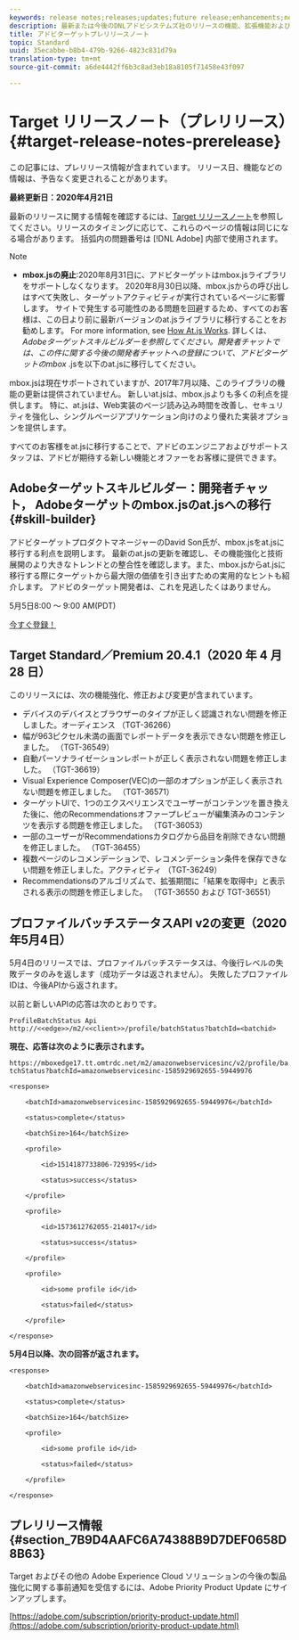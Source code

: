 ```yaml
---
keywords: release notes;releases;updates;future release;enhancements;new features;fixes;updates
description: 最新または今後のDNLアドビシステムズ社のリリースの機能、拡張機能および修正に関する情報を提供するリリースターゲットです。
title: アドビターゲットプレリリースノート
topic: Standard
uuid: 35ecabbe-b8b4-479b-9266-4823c831d79a
translation-type: tm+mt
source-git-commit: a6de4442ff6b3c8ad3eb18a8105f71458e43f097

---
```



# Target リリースノート（プレリリース）{#target-release-notes-prerelease}

この記事には、プレリリース情報が含まれています。 リリース日、機能などの情報は、予告なく変更されることがあります。

**最終更新日：2020年4月21日**

最新のリリースに関する情報を確認するには、[Target リリースノート](release-notes.md)を参照してください。リリースのタイミングに応じて、これらのページの情報は同じになる場合があります。 括弧内の問題番号は [!DNL Adobe] 内部で使用されます。

>[!NOTE]
>
>* **mbox.jsの廃止**:2020年8月31日に、アドビターゲットはmbox.jsライブラリをサポートしなくなります。 2020年8月30日以降、mbox.jsからの呼び出しはすべて失敗し、ターゲットアクティビティが実行されているページに影響します。 サイトで発生する可能性のある問題を回避するため、すべてのお客様は、この日より前に最新バージョンのat.jsライブラリに移行することをお勧めします。 For more information, see [How At.js Works](/help/c-implementing-target/c-implementing-target-for-client-side-web/c-how-atjs-works/how-atjs-works.md). 詳しくは、 *Adobeターゲットスキルビルダーを参照してください。開発者チャットでは、この件に関する今後の開発者チャットへの登録について、アドビターゲットのmbox* .jsを以下のat.jsに移行してください。
   >
   >   
   mbox.jsは現在サポートされていますが、2017年7月以降、このライブラリの機能の更新は提供されていません。 新しいat.jsは、mbox.jsよりも多くの利点を提供します。 特に、at.jsは、Web実装のページ読み込み時間を改善し、セキュリティを強化し、シングルページアプリケーション向けのより優れた実装オプションを提供します。
   >
   >   
   すべてのお客様をat.jsに移行することで、アドビのエンジニアおよびサポートスタッフは、アドビが期待する新しい機能とオファーをお客様に提供できます。


## Adobeターゲットスキルビルダー：開発者チャット， Adobeターゲットのmbox.jsのat.jsへの移行 {#skill-builder}

アドビターゲットプロダクトマネージャーのDavid Son氏が、mbox.jsをat.jsに移行する利点を説明します。 最新のat.jsの更新を確認し、その機能強化と技術展開のより大きなトレンドとの整合性を確認します。また、mbox.jsからat.jsに移行する際にターゲットから最大限の価値を引き出すための実用的なヒントも紹介します。 アドビのターゲット開発者は、これを見逃したくはありません。

5月5日8:00 ～ 9:00 AM(PDT)

[今すぐ登録！](https://atskillbuilder-devchat.experienceleague.adobeevents.com/)

## Target Standard／Premium 20.4.1（2020 年 4 月 28 日）

このリリースには、次の機能強化、修正および変更が含まれています。

* デバイスのデバイスとブラウザーのタイプが正しく認識されない問題を修正しました。オーディエンス （TGT-36266）
* 幅が963ピクセル未満の画面でレポートデータを表示できない問題を修正しました。 （TGT-36549）
* 自動パーソナライゼーションレポートが正しく表示されない問題を修正しました。 （TGT-36619）
* Visual Experience Composer(VEC)の一部のオプションが正しく表示されない問題を修正しました。 （TGT-36571）
* ターゲットUIで、1つのエクスペリエンスでユーザーがコンテンツを置き換えた後に、他のRecommendationsオファープレビューが編集済みのコンテンツを表示する問題を修正しました。 （TGT-36053）
* 一部のユーザーがRecommendationsカタログから品目を削除できない問題を修正しました。 （TGT-36455）
* 複数ページのレコメンデーションで、レコメンデーション条件を保存できない問題を修正しました。アクティビティ （TGT-36249）
* Recommendationsのアルゴリズムで、拡張期間に「結果を取得中」と表示される表示の問題を修正しました。 （TGT-36550 および TGT-36551）

## プロファイルバッチステータスAPI v2の変更（2020年5月4日）

5月4日のリリースでは、プロファイルバッチステータスは、今後行レベルの失敗データのみを返します（成功データは返されません）。 失敗したプロファイルIDは、今後APIから返されます。

以前と新しいAPIの応答は次のとおりです。

`ProfileBatchStatus Api
http://<<edge>>/m2/<<client>>/profile/batchStatus?batchId=<batchid>`

**現在、応答は次のように表示されます。**

`https://mboxedge17.tt.omtrdc.net/m2/amazonwebservicesinc/v2/profile/batchStatus?batchId=amazonwebservicesinc-1585929692655-59449976`

```
<response>
 
    <batchId>amazonwebservicesinc-1585929692655-59449976</batchId>
 
    <status>complete</status>
 
    <batchSize>164</batchSize>
 
    <profile>
 
        <id>1514187733806-729395</id>
 
        <status>success</status>
 
    </profile>
 
    <profile>
 
        <id>1573612762055-214017</id>
 
        <status>success</status>
 
    </profile>
 
    <profile>
 
        <id>some profile id</id>
 
        <status>failed</status>
 
    </profile>
 
</response>
```

**5月4日以降、次の回答が返されます。**

```
<response>
 
    <batchId>amazonwebservicesinc-1585929692655-59449976</batchId>
 
    <status>complete</status>
 
    <batchSize>164</batchSize>
 
    <profile>
 
        <id>some profile id</id>
 
        <status>failed</status>
 
    </profile>
 
</response>
```

## プレリリース情報 {#section_7B9D4AAFC6A74388B9D7DEF0658D8B63}

Target およびその他の Adobe Experience Cloud ソリューションの今後の製品強化に関する事前通知を受信するには、Adobe Priority Product Update にサインアップします。

[https://adobe.com/subscription/priority-product-update.html](https://adobe.com/subscription/priority-product-update.html)
